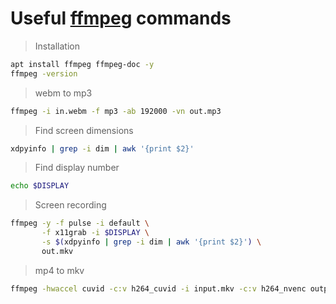 # Useful [ffmpeg](https://ffmpeg.org/) commands

> Installation
```bash
apt install ffmpeg ffmpeg-doc -y
ffmpeg -version
```

> webm to mp3
```bash
ffmpeg -i in.webm -f mp3 -ab 192000 -vn out.mp3
```

> Find screen dimensions
```bash
xdpyinfo | grep -i dim | awk '{print $2}'
```

> Find display number
```bash
echo $DISPLAY
```

> Screen recording
```bash
ffmpeg -y -f pulse -i default \
       -f x11grab -i $DISPLAY \
       -s $(xdpyinfo | grep -i dim | awk '{print $2}') \
       out.mkv
```

> mp4 to mkv
```bash
ffmpeg -hwaccel cuvid -c:v h264_cuvid -i input.mkv -c:v h264_nvenc output.mp4
```
